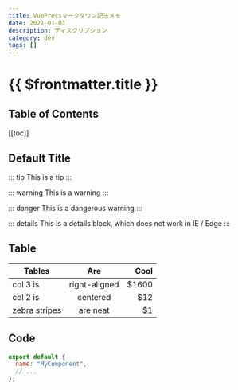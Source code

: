 ```yaml
---
title: VuePressマークダウン記法メモ
date: 2021-01-01
description: ディスクリプション
category: dev
tags: []
---
```


# {{ $frontmatter.title }}

## Table of Contents

[[toc]]

## Default Title

::: tip
This is a tip
:::

::: warning
This is a warning
:::

::: danger
This is a dangerous warning
:::

::: details
This is a details block, which does not work in IE / Edge
:::

## Table

| Tables        |      Are      |   Cool |
| ------------- | :-----------: | -----: |
| col 3 is      | right-aligned | \$1600 |
| col 2 is      |   centered    |   \$12 |
| zebra stripes |   are neat    |    \$1 |

## Code

```js
export default {
  name: "MyComponent",
  // ...
};
```
